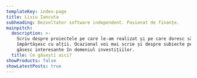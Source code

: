 ```yaml
---
templateKey: index-page
title: Liviu Iancuta
subheading: Dezvoltator software independent. Pasionat de finanțe.
mainpitch:
  description: >-
    Scriu despre proiectele pe care le-am realizat și pe care doresc să le
    împărtășesc cu alții. Ocazional voi mai scrie și despre subiecte pe care le
    găsesc interesante în domeniul investițiilor.
  title: Ce găsești aici?
showProducts: false
showLatestPosts: true
---
```



